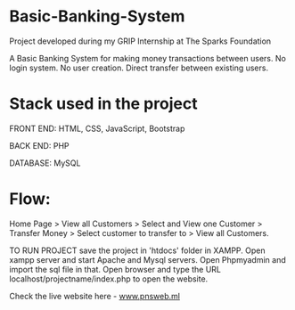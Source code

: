 # Basic-Banking-System

Project developed during my GRIP Internship at The Sparks Foundation

A Basic Banking System for making money transactions between users.
No login system. No user creation. 
Direct transfer between existing users.

# Stack used in the project
FRONT END: HTML, CSS, JavaScript, Bootstrap

BACK END: PHP

DATABASE: MySQL

# Flow:
Home Page > View all Customers > Select and View one
Customer > Transfer Money > Select customer to transfer to >
View all Customers.

TO RUN PROJECT save the project in 'htdocs' folder in XAMPP. 
Open xampp server and start Apache and Mysql servers.
Open Phpmyadmin and import the sql file in that.
Open browser and type the URL localhost/projectname/index.php to open the website.

Check the live website here - www.pnsweb.ml
